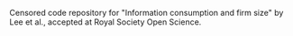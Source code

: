 Censored code repository for "Information consumption and firm size" by Lee et al., accepted at Royal Society Open Science.
